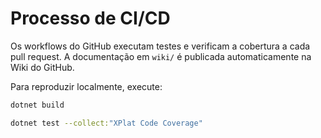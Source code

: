 # Processo de CI/CD

Os workflows do GitHub executam testes e verificam a cobertura a cada pull request. A documentação em `wiki/` é publicada automaticamente na Wiki do GitHub.

Para reproduzir localmente, execute:

```bash
dotnet build

dotnet test --collect:"XPlat Code Coverage"
```
